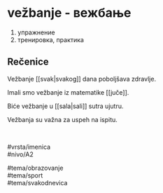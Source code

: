 # vežbanje - вежбање

1. упражнение
2. тренировка, практика

## Rečenice

Vežbanje [[svak|svakog]] dana poboljšava zdravlje.

Imali smo vežbanje iz matematike [[juče]].

Biće vežbanje u [[sala|sali]] sutra ujutru.

Vežbanja su važna za uspeh na ispitu.

<br>

#vrsta/imenica  
#nivo/A2  

#tema/obrazovanje  
#tema/sport  
#tema/svakodnevica
